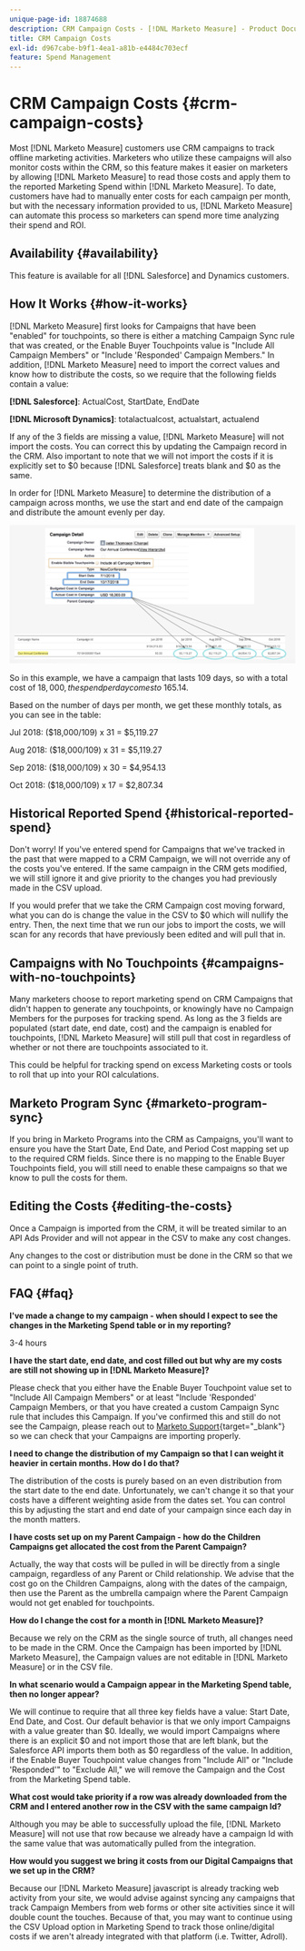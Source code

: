 ```yaml
---
unique-page-id: 18874688
description: CRM Campaign Costs - [!DNL Marketo Measure] - Product Documentation
title: CRM Campaign Costs
exl-id: d967cabe-b9f1-4ea1-a81b-e4484c703ecf
feature: Spend Management
---
```

# CRM Campaign Costs {#crm-campaign-costs}

Most [!DNL Marketo Measure] customers use CRM campaigns to track offline marketing activities. Marketers who utilize these campaigns will also monitor costs within the CRM, so this feature makes it easier on marketers by allowing [!DNL Marketo Measure] to read those costs and apply them to the reported Marketing Spend within [!DNL Marketo Measure]. To date, customers have had to manually enter costs for each campaign per month, but with the necessary information provided to us, [!DNL Marketo Measure] can automate this process so marketers can spend more time analyzing their spend and ROI.

## Availability {#availability}

This feature is available for all [!DNL Salesforce] and Dynamics customers.

## How It Works {#how-it-works}

[!DNL Marketo Measure] first looks for Campaigns that have been "enabled" for touchpoints, so there is either a matching Campaign Sync rule that was created, or the Enable Buyer Touchpoints value is "Include All Campaign Members" or "Include 'Responded' Campaign Members." In addition, [!DNL Marketo Measure] need to import the correct values and know how to distribute the costs, so we require that the following fields contain a value:

**[!DNL Salesforce]**: ActualCost, StartDate, EndDate

**[!DNL Microsoft Dynamics]**: totalactualcost, actualstart, actualend

If any of the 3 fields are missing a value, [!DNL Marketo Measure] will not import the costs. You can correct this by updating the Campaign record in the CRM. Also important to note that we will not import the costs if it is explicitly set to $0 because [!DNL Salesforce] treats blank and $0 as the same.

In order for [!DNL Marketo Measure] to determine the distribution of a campaign across months, we use the start and end date of the campaign and distribute the amount evenly per day.

![](assets/1.jpg)

So in this example, we have a campaign that lasts 109 days, so with a total cost of $18,000, the spend per day comes to ~$165.14.

Based on the number of days per month, we get these monthly totals, as you can see in the table:

Jul 2018: ($18,000/109) x 31 = $5,119.27

Aug 2018: ($18,000/109) x 31 = $5,119.27

Sep 2018: ($18,000/109) x 30 = $4,954.13

Oct 2018: ($18,000/109) x 17 = $2,807.34

## Historical Reported Spend {#historical-reported-spend}

Don't worry! If you've entered spend for Campaigns that we've tracked in the past that were mapped to a CRM Campaign, we will not override any of the costs you've entered. If the same campaign in the CRM gets modified, we will still ignore it and give priority to the changes you had previously made in the CSV upload.

If you would prefer that we take the CRM Campaign cost moving forward, what you can do is change the value in the CSV to $0 which will nullify the entry. Then, the next time that we run our jobs to import the costs, we will scan for any records that have previously been edited and will pull that in.

## Campaigns with No Touchpoints {#campaigns-with-no-touchpoints}

Many marketers choose to report marketing spend on CRM Campaigns that didn't happen to generate any touchpoints, or knowingly have no Campaign Members for the purposes for tracking spend. As long as the 3 fields are populated (start date, end date, cost) and the campaign is enabled for touchpoints, [!DNL Marketo Measure] will still pull that cost in regardless of whether or not there are touchpoints associated to it.

This could be helpful for tracking spend on excess Marketing costs or tools to roll that up into your ROI calculations.

## Marketo Program Sync {#marketo-program-sync}

If you bring in Marketo Programs into the CRM as Campaigns, you'll want to ensure you have the Start Date, End Date, and Period Cost mapping set up to the required CRM fields. Since there is no mapping to the Enable Buyer Touchpoints field, you will still need to enable these campaigns so that we know to pull the costs for them.

## Editing the Costs {#editing-the-costs}

Once a Campaign is imported from the CRM, it will be treated similar to an API Ads Provider and will not appear in the CSV to make any cost changes.

Any changes to the cost or distribution must be done in the CRM so that we can point to a single point of truth.

## FAQ {#faq}

**I've made a change to my campaign - when should I expect to see the changes in the Marketing Spend table or in my reporting?**

3-4 hours

**I have the start date, end date, and cost filled out but why are my costs are still not showing up in [!DNL Marketo Measure]?**

Please check that you either have the Enable Buyer Touchpoint value set to "Include All Campaign Members" or at least "Include 'Responded' Campaign Members, or that you have created a custom Campaign Sync rule that includes this Campaign. If you've confirmed this and still do not see the Campaign, please reach out to [Marketo Support](https://nation.marketo.com/t5/support/ct-p/Support){target="_blank"} so we can check that your Campaigns are importing properly.

**I need to change the distribution of my Campaign so that I can weight it heavier in certain months. How do I do that?**

The distribution of the costs is purely based on an even distribution from the start date to the end date. Unfortunately, we can't change it so that your costs have a different weighting aside from the dates set. You can control this by adjusting the start and end date of your campaign since each day in the month matters.

**I have costs set up on my Parent Campaign - how do the Children Campaigns get allocated the cost from the Parent Campaign?**

Actually, the way that costs will be pulled in will be directly from a single campaign, regardless of any Parent or Child relationship. We advise that the cost go on the Children Campaigns, along with the dates of the campaign, then use the Parent as the umbrella campaign where the Parent Campaign would not get enabled for touchpoints.

**How do I change the cost for a month in [!DNL Marketo Measure]?**

Because we rely on the CRM as the single source of truth, all changes need to be made in the CRM. Once the Campaign has been imported by [!DNL Marketo Measure], the Campaign values are not editable in [!DNL Marketo Measure] or in the CSV file.

**In what scenario would a Campaign appear in the Marketing Spend table, then no longer appear?**

We will continue to require that all three key fields have a value: Start Date, End Date, and Cost. Our default behavior is that we only import Campaigns with a value greater than $0. Ideally, we would import Campaigns where there is an explicit $0 and not import those that are left blank, but the Salesforce API imports them both as $0 regardless of the value. In addition, if the Enable Buyer Touchpoint value changes from "Include All" or "Include 'Responded'" to "Exclude All," we will remove the Campaign and the Cost from the Marketing Spend table.

**What cost would take priority if a row was already downloaded from the CRM and I entered another row in the CSV with the same campaign Id?**

Although you may be able to successfully upload the file, [!DNL Marketo Measure] will not use that row because we already have a campaign Id with the same value that was automatically pulled from the integration.

**How would you suggest we bring it costs from our Digital Campaigns that we set up in the CRM?**

Because our [!DNL Marketo Measure] javascript is already tracking web activity from your site, we would advise against syncing any campaigns that track Campaign Members from web forms or other site activities since it will double count the touches. Because of that, you may want to continue using the CSV Upload option in Marketing Spend to track those online/digital costs if we aren't already integrated with that platform (i.e. Twitter, Adroll).

